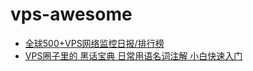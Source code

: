 # vps-awesome

- [全球500+VPS网络监控日报/排行榜](https://twitter.com/geekbb/status/1780738007806476745)
- [VPS圈子里的 黑话宝典 日常用语名词注解 小白快速入门](https://x.com/geekbb/status/1780395571481899445)
